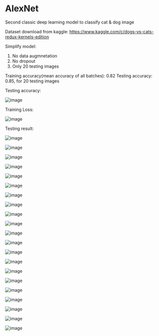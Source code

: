 # AlexNet
Second classic deep learning model to classify cat &amp; dog image

Dataset download from kaggle: https://www.kaggle.com/c/dogs-vs-cats-redux-kernels-edition

Simplify model:
1. No data augmnetation
2. No dropout
3. Only 20 testing images

Training accuracy(mean accuracy of all batches): 0.82
Testing accuracy: 0.85, for 20 testing images

Testing accuracy:

![image](https://github.com/laurence-lin/AlexNet/blob/master/test_accuracy.png)

Training Loss:

![image](https://github.com/laurence-lin/AlexNet/blob/master/training_loss.png)

Testing result:

![image](https://github.com/laurence-lin/AlexNet/blob/master/test_result/0.jpg)

![image](https://github.com/laurence-lin/AlexNet/blob/master/test_result/1.jpg)

![image](https://github.com/laurence-lin/AlexNet/blob/master/test_result/2.jpg)

![image](https://github.com/laurence-lin/AlexNet/blob/master/test_result/3.jpg)

![image](https://github.com/laurence-lin/AlexNet/blob/master/test_result/4.jpg)

![image](https://github.com/laurence-lin/AlexNet/blob/master/test_result/5.jpg)

![image](https://github.com/laurence-lin/AlexNet/blob/master/test_result/6.jpg)

![image](https://github.com/laurence-lin/AlexNet/blob/master/test_result/7.jpg)

![image](https://github.com/laurence-lin/AlexNet/blob/master/test_result/8.jpg)

![image](https://github.com/laurence-lin/AlexNet/blob/master/test_result/9.jpg)

![image](https://github.com/laurence-lin/AlexNet/blob/master/test_result/10.jpg)

![image](https://github.com/laurence-lin/AlexNet/blob/master/test_result/11.jpg)

![image](https://github.com/laurence-lin/AlexNet/blob/master/test_result/12.jpg)

![image](https://github.com/laurence-lin/AlexNet/blob/master/test_result/13.jpg)

![image](https://github.com/laurence-lin/AlexNet/blob/master/test_result/14.jpg)

![image](https://github.com/laurence-lin/AlexNet/blob/master/test_result/15.jpg)

![image](https://github.com/laurence-lin/AlexNet/blob/master/test_result/16.jpg)

![image](https://github.com/laurence-lin/AlexNet/blob/master/test_result/17.jpg)

![image](https://github.com/laurence-lin/AlexNet/blob/master/test_result/18.jpg)

![image](https://github.com/laurence-lin/AlexNet/blob/master/test_result/19.jpg)

![image](https://github.com/laurence-lin/AlexNet/blob/master/test_result/20.jpg)
